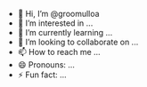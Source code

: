- 👋 Hi, I’m @groomulloa
- 👀 I’m interested in ...
- 🌱 I’m currently learning ...
- 💞️ I’m looking to collaborate on ...
- 📫 How to reach me ...
- 😄 Pronouns: ...
- ⚡ Fun fact: ...

<!---
groomulloa/groomulloa is a ✨ special ✨ repository because its `README.md` (this file) appears on your GitHub profile.
You can click the Preview link to take a look at your changes.
--->
